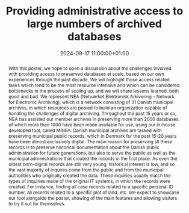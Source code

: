 ---
abstract: 'With this poster, we hope to open a discussion about the challenges involved
  with providing access to preserved databases at scale, based on our own experiences
  through the past decade. We will highlight those access related tasks which tend
  to be the most resource intensive and which can be considered bottlenecks in the
  process of scaling up, and we will share lessons learned, both good and bad.

  We represent NEA (Netværket Elektronisk Arkivering – Network for Electronic Archiving),
  which is a network consisting of 31 Danish municipal archives, in which resources
  are pooled to build an organization capable of handling the challenges of digital
  archiving. Throughout the past 15 years or so, NEA has assisted our member archives
  in preserving more than 2000 databases, of which more than 1000 have been made available
  for use, using our in-house developed tool, called MiNEA.

  Danish municipal archives are tasked with preserving municipal public records, which
  in Denmark for the past 15-20 years have been almost exclusively digital. The main
  reason for preserving all these records is to preserve historical documentation
  about the Danish public administration for future generations, but also to serve
  the public as well as the municipal administrations that created the records in
  the first place. As even the oldest born-digital records are still very young, historical
  interest is low, and so the vast majority of inquires come from the public and from
  the municipal authorities who originally created the data. These inquiries usually
  match the types of inquiries made of the original IT systems, in which the records
  were created. For instance, finding all case records related to a specific personal
  ID number, all records related to a specific plot of land, etc.

  We expect to showcase our tool alongside the poster, showing of the main features
  and allowing visitors to try it out for themselves.'
creators:
- Nikolaj Wolthers Andersen
date: 2024-09-17 11:00:00+01:00
document_url: https://drive.google.com/file/d/1HeDaF6ZZh4MZnslpkLrOFXwlQJZZg1LL/view?usp=drive_link
grand_parent: iPRES
institutions: []
keywords:
- managing access
- scaling up
landing_page_url: https://zenodo.org/records/13649234
language: eng
layout: publication
license: Creative Commons Zero (CC0-1.0)
notes_url: ''
parent: iPRES 2024
publication_type: poster
size: null
slides_url: ''
source_name: iPRES
stream_url: ''
title: Providing administrative access to large numbers of archived databases
year: 2024
---